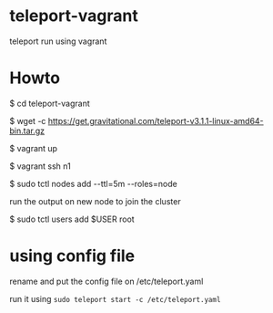 # teleport-vagrant
teleport run using vagrant

# Howto
$ cd teleport-vagrant

$ wget -c https://get.gravitational.com/teleport-v3.1.1-linux-amd64-bin.tar.gz

$ vagrant up

$ vagrant ssh n1

$ sudo tctl nodes add --ttl=5m --roles=node

run the output on new node to join the cluster

$ sudo tctl users add $USER root

# using config file

rename and put the config file on /etc/teleport.yaml

run it using `sudo teleport start -c /etc/teleport.yaml`
